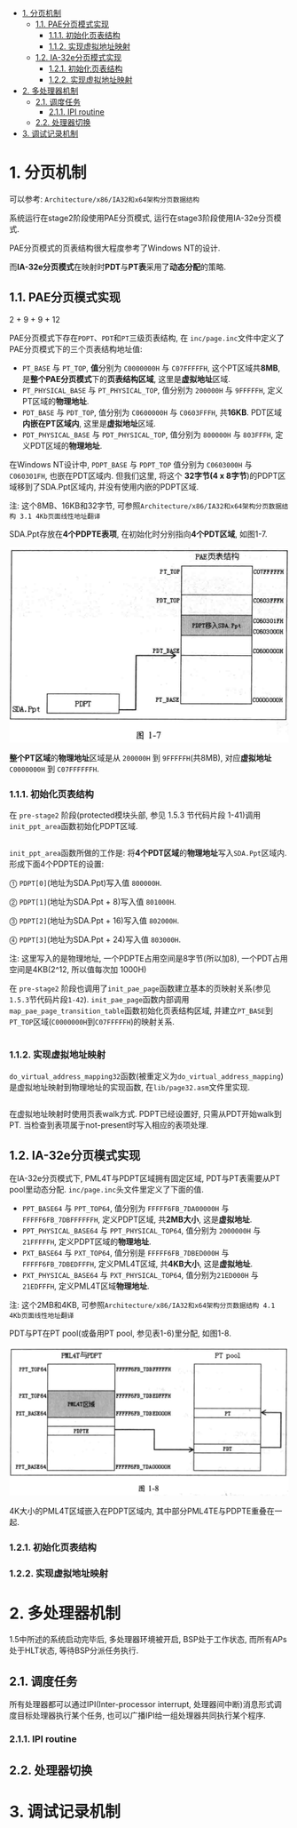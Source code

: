 
<!-- @import "[TOC]" {cmd="toc" depthFrom=1 depthTo=6 orderedList=false} -->

<!-- code_chunk_output -->

- [1. 分页机制](#1-分页机制)
  - [1.1. PAE分页模式实现](#11-pae分页模式实现)
    - [1.1.1. 初始化页表结构](#111-初始化页表结构)
    - [1.1.2. 实现虚拟地址映射](#112-实现虚拟地址映射)
  - [1.2. IA-32e分页模式实现](#12-ia-32e分页模式实现)
    - [1.2.1. 初始化页表结构](#121-初始化页表结构)
    - [1.2.2. 实现虚拟地址映射](#122-实现虚拟地址映射)
- [2. 多处理器机制](#2-多处理器机制)
  - [2.1. 调度任务](#21-调度任务)
    - [2.1.1. IPI routine](#211-ipi-routine)
  - [2.2. 处理器切换](#22-处理器切换)
- [3. 调试记录机制](#3-调试记录机制)

<!-- /code_chunk_output -->

# 1. 分页机制

可以参考: `Architecture/x86/IA32和x64架构分页数据结构`

系统运行在stage2阶段使用PAE分页模式, 运行在stage3阶段使用IA\-32e分页模式. 

PAE分页模式的页表结构很大程度参考了Windows NT的设计.

而**IA\-32e分页模式**在映射时**PDT**与**PT表**采用了**动态分配**的策略.

## 1.1. PAE分页模式实现

2 + 9 + 9 + 12

PAE分页模式下存在`PDPT`、`PDT`和`PT`三级页表结构, 在 `inc/page.inc`文件中定义了PAE分页模式下的三个页表结构地址值:

- `PT_BASE` 与 `PT_TOP`, **值**分别为 `C0000000H` 与 `C07FFFFFH`, 这个PT区域共**8MB**, 是**整个PAE分页模式**下的**页表结构区域**, 这里是**虚拟地址**区域.
- `PT_PHYSICAL_BASE` 与 `PT_PHYSICAL_TOP`, 值分别为 `200000H` 与 `9FFFFFH`, 定义PT区域的**物理地址**.
- `PDT_BASE` 与 `PDT_TOP`, 值分别为 `C0600000H` 与 `C0603FFFH`, 共**16KB**. PDT区域**内嵌在PT区域内**, 这里是**虚拟地址**区域.
- `PDT_PHYSICAL_BASE` 与 `PDT_PHYSICAL_TOP`, 值分别为 `800000H` 与 `803FFFH`, 定义PDT区域的**物理地址**.

在Windows NT设计中, `PDPT_BASE` 与 `PDPT_TOP` 值分别为 `C0603000H` 与 `C060301FH`, 也嵌在PDT区域内. 但我们这里, 将这个 **32字节(4 x 8字节**)的PDPT区域移到了SDA.Ppt区域内, 并没有使用内嵌的PDPT区域.

注: 这个8MB、16KB和32字节, 可参照`Architecture/x86/IA32和x64架构分页数据结构 3.1 4Kb页面线性地址翻译`

SDA.Ppt存放在**4个PDPTE表项**, 在初始化时分别指向**4个PDT区域**, 如图1-7.

![2019-12-30-10-56-23.png](./images/2019-12-30-10-56-23.png)

**整个PT区域**的**物理地址**区域是从 `200000H` 到 `9FFFFFH`(共8MB), 对应**虚拟地址** `C0000000H` 到 `C07FFFFFFH`.

### 1.1.1. 初始化页表结构

在 `pre-stage2` 阶段(protected模块头部, 参见 1.5.3 节代码片段 1-41)调用`init_ppt_area`函数初始化PDPT区域.

```assembly

```

`init_ppt_area`函数所做的工作是: 将**4个PDT区域**的**物理地址**写入`SDA.Ppt`区域内. 形成下面4个PDPTE的设置:

⓵ `PDPT[0]`(地址为SDA.Ppt)写入值 `800000H`.

⓶ `PDPT[1]`(地址为SDA.Ppt + 8)写入值 `801000H`.

⓷ `PDPT[2]`(地址为SDA.Ppt + 16)写入值 `802000H`.

⓸ `PDPT[3]`(地址为SDA.Ppt + 24)写入值 `803000H`.

注: 这里写入的是物理地址, 一个PDPTE占用空间是8字节(所以加8), 一个PDT占用空间是4KB(2\^12, 所以值每次加 1000H)

在 `pre-stage2` 阶段也调用了`init_pae_page`函数建立基本的页映射关系(参见`1.5.3`节代码片段`1-42`). `init_pae_page`函数内部调用`map_pae_page_transition_table`函数初始化页表结构区域, 并建立`PT_BASE`到`PT_TOP`区域(`C0000000H`到`C07FFFFFH`)的映射关系.

```assembly

```

### 1.1.2. 实现虚拟地址映射

`do_virtual_address_mapping32`函数(被重定义为`do_virtual_address_mapping`)是虚拟地址映射到物理地址的实现函数, 在`lib/page32.asm`文件里实现.

```assembly

```

在虚拟地址映射时使用页表walk方式. PDPT已经设置好, 只需从PDT开始walk到PT. 当检查到表项属于not\-present时写入相应的表项处理.

## 1.2. IA-32e分页模式实现

在IA-32e分页模式下, PML4T与PDPT区域拥有固定区域, PDT与PT表需要从PT pool里动态分配. `inc/page.inc`头文件里定义了下面的值.

- `PPT_BASE64` 与 `PPT_TOP64`, 值分别为 `FFFFF6FB_7DA00000H` 与 `FFFFF6FB_7DBFFFFFFH`, 定义PDPT区域, 共**2MB大小**, 这是**虚拟地址**.
- `PPT_PHYSICAL_BASE64` 与 `PPT_PHYSICAL_TOP64`, 值分别为 `2000000H` 与 `21FFFFFH`, 定义PDPT区域的**物理地址**.
- `PXT_BASE64` 与 `PXT_TOP64`, 值分别是 `FFFFF6FB_7DBED000H` 与 `FFFFF6FB_7DBEDFFFH`, 定义PML4T区域, 共**4KB大小**, 这是**虚拟地址**.
- `PXT_PHYSICAL_BASE64` 与 `PXT_PHYSICAL_TOP64`, 值分别为`21ED000H` 与 `21EDFFFH`, 定义PML4T区域**物理地址**.

注: 这个2MB和4KB, 可参照`Architecture/x86/IA32和x64架构分页数据结构 4.1 4Kb页面线性地址翻译`

PDT与PT在PT pool(或备用PT pool, 参见表1-6)里分配, 如图1-8.

![2019-12-30-14-15-20.png](./images/2019-12-30-14-15-20.png)

4K大小的PML4T区域嵌入在PDPT区域内, 其中部分PML4TE与PDPTE重叠在一起.

### 1.2.1. 初始化页表结构

### 1.2.2. 实现虚拟地址映射

# 2. 多处理器机制

1.5中所述的系统启动完毕后, 多处理器环境被开启, BSP处于工作状态, 而所有APs处于HLT状态, 等待BSP分派任务执行.

## 2.1. 调度任务

所有处理器都可以通过IPI(Inter-processor interrupt, 处理器间中断)消息形式调度目标处理器执行某个任务, 也可以广播IPI给一组处理器共同执行某个程序.

### 2.1.1. IPI routine

## 2.2. 处理器切换

# 3. 调试记录机制

